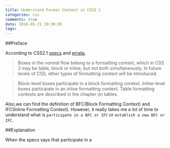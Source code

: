 ```yaml
---
title: Understand Format Context in CSS2.1
categories: css
comments: true
date: 2018-05-21 19:30:05
tags:
---
```


##Preface

According to CSS2.1 [specs][specs] and [errata][errata],

> Boxes in the normal flow belong to a formatting context, which in CSS 2 may be table, block or inline, but not both simultaneously. In future levels of CSS, other types of formatting context will be introduced.

> Block-level boxes participate in a block formatting context. Inline-level boxes participate in an inline formatting context. Table formatting contexts are described in the chapter on tables.

Also,we can find the definition of BFC(Block Formatting Context) and IFC(Inline Formatting Context). However, it really takes me a lot of time to understand what is `participate in a BFC or IFC` or `establish a new BFC or IFC`.

##Explanation

When the specs says that participate in a

[specs]: https://www.w3.org/TR/2011/REC-CSS2-20110607
[errata]: http://www.w3.org/Style/css2-updates/REC-CSS2-20110607-errata.html
